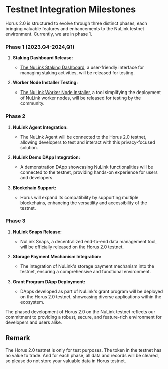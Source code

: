 # Testnet Integration Milestones

Horus 2.0 is structured to evolve through three distinct phases, each bringing valuable features and enhancements to the NuLink testnet environment. Currently, we are in phase 1.

### Phase 1 (2023.Q4-2024,Q1)

1. **Staking Dashboard Release:**
   - [The NuLink Staking Dashboard](../staker/dashboard.md), a user-friendly interface for managing staking activities, will be released for testing. 

2. **Worker Node Installer Testing:**
   - [The NuLink Worker Node Installer](../staker/worker_install.md), a tool simplifying the deployment of NuLink worker nodes, will be released for testing by the community.

### Phase 2

1. **NuLink Agent Integration:**
   - The NuLink Agent will be connected to the Horus 2.0 testnet, allowing developers to test and interact with this privacy-focused solution.

2. **NuLink Demo DApp Integration:**
   - A demonstration DApp showcasing NuLink functionalities will be connected to the testnet, providing hands-on experience for users and developers.

3. **Blockchain Support:**
   - Horus will expand its compatibility by supporting multiple blockchains, enhancing the versatility and accessibility of the testnet.

### Phase 3

1. **NuLink Snaps Release:**
   - NuLink Snaps, a decentralized end-to-end data management tool, will be officially released on the Horus 2.0 testnet.

2. **Storage Payment Mechanism Integration:**
   - The integration of NuLink's storage payment mechanism into the testnet, ensuring a comprehensive and functional environment.

3. **Grant Program DApp Deployment:**
   - DApps developed as part of NuLink's grant program will be deployed on the Horus 2.0 testnet, showcasing diverse applications within the ecosystem.

The phased development of Horus 2.0 on the NuLink testnet reflects our commitment to providing a robust, secure, and feature-rich environment for developers and users alike.

## Remark
The Horus 2.0 testnet is only for test purposes. The token in the testnet has no value to trade. And for each phase, all data and records will be cleared, so please do not store your valuable data in Horus testnet.

